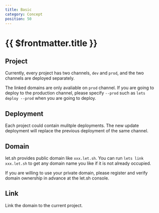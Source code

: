 ```yaml
---
title: Basic
category: Concept
position: 50
---
```


# {{ $frontmatter.title }}

## Project

Currently, every project has two channels, `dev` and `prod`, and the two channels are deployed separately.

The linked domains are only avaliable on `prod` channel. If you are going to deploy to the production channel, please specify `--prod` such as `lets deploy --prod` when you are going to deploy.

## Deployment

Each project could contain mulitple deployments. The new update deployment will replace the previous deployment of the same channel.

## Domain

let.sh provides public domain like `xxx.let.sh`. You can run `lets link xxx.let.sh` to get any domain name you like if it is not already occupied.

If you are willing to use your private domain, please register and verify domain ownership in advance at the let.sh console.

## Link

Link the domain to the current project.
